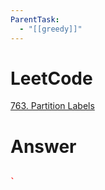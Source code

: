 ```yaml
---
ParentTask:
  - "[[greedy]]"
---
```


# LeetCode
[763. Partition Labels](https://leetcode.com/problems/partition-labels/)

# Answer
```Cpp

` 